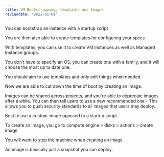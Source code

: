 ```yaml
---
title: VM Bootstrapping, templates and Images
reviewdate: '2022-01-01'
---
```



You can bootstrap an instance with a startup script

You are then also able to create templates for configuring your specs

With templates, you can use it to create VM Instances as well as Managed Instance groups.

You don't have to specify an OS, you can create one with a family, and it will choose the most up to date one.

You should aim to use templates and only edit things when needed.

Now we are able to cut down the time of boot by creating an image.

Images can be shared across projects, and you're able to deprecate images after a while. You can then tell users to use a new recommended one - This allows you to push security standards to all images that users may deploy.

Best to use a custom image opposed to a startup script.

To create an image, you go to compute engine > disks > actions > create image

You will want to stop the machine when creating an image.

An image is basically just a snapshot you can deploy.
